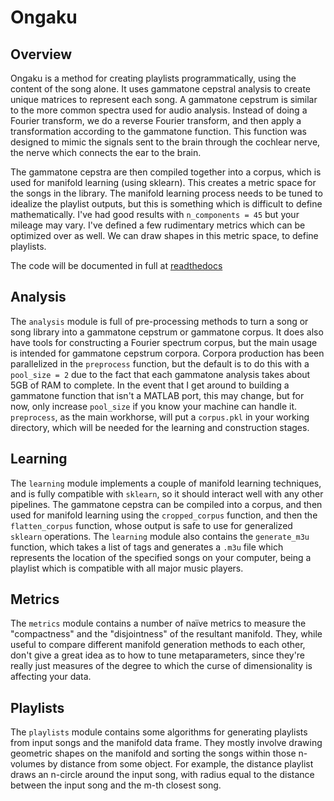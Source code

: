 # Ongaku

## Overview

Ongaku is a method for creating playlists programmatically, using the
content of the song alone. It uses gammatone cepstral analysis to create
unique matrices to represent each song. A gammatone cepstrum is similar
to the more common spectra used for audio analysis. Instead of doing a
Fourier transform, we do a reverse Fourier transform, and then apply a
transformation according to the gammatone function. This function was
designed to mimic the signals sent to the brain through the cochlear
nerve, the nerve which connects the ear to the brain.

The gammatone cepstra are then compiled together into a corpus, which is used for manifold learning (using sklearn). This creates a metric space for the songs in the library. The manifold learning process needs to be tuned to idealize the playlist outputs, but this is something which is difficult to define mathematically. I've had good results with `n_components = 45` but your mileage may vary. I've defined a few rudimentary metrics which can be optimized over as well. We can draw shapes in this metric space, to define playlists.

The code will be documented in full at
[readthedocs](ongaku.readthedocs.org)

## Analysis

The `analysis` module is full of pre-processing methods to turn a song or song library into a gammatone cepstrum or gammatone corpus. It does also have tools for constructing a Fourier spectrum corpus, but the main usage is intended for gammatone cepstrum corpora. Corpora production has been parallelized in the `preprocess` function, but the default is to do this with a `pool_size = 2` due to the fact that each gammatone analysis takes about 5GB of RAM to complete. In the event that I get around to building a gammatone function that isn't a MATLAB port, this may change, but for now, only increase `pool_size` if you know your machine can handle it. `preprocess`, as the main workhorse, will put a `corpus.pkl` in your working directory, which will be needed for the learning and construction stages.

## Learning

The `learning` module implements a couple of manifold learning techniques, and is fully compatible with `sklearn`, so it should interact well with any other pipelines. The gammatone cepstra can be compiled into a corpus, and then used for manifold learning using the `cropped_corpus` function, and then the `flatten_corpus` function, whose output is safe to use for generalized `sklearn` operations. The `learning`  module also contains the `generate_m3u` function, which takes a list of tags and generates a `.m3u` file which represents the location of the specified songs on your computer, being a playlist which is compatible with all major music players.

## Metrics

The `metrics` module contains a number of naïve metrics to measure the "compactness" and the "disjointness" of the resultant manifold. They, while useful to compare different manifold generation methods to each other, don't give a great idea as to how to tune metaparameters, since they're really just measures of the degree to which the curse of dimensionality is affecting your data.

## Playlists

The `playlists` module contains some algorithms for generating playlists from input songs and the manifold data frame. They mostly involve drawing geometric shapes on the manifold and sorting the songs within those n-volumes by distance from some object. For example, the distance playlist draws an n-circle around the input song, with radius equal to the distance between the input song and the m-th closest song.
